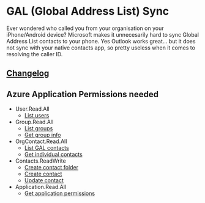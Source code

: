 # GAL (Global Address List) Sync

Ever wondered who called you from your organisation on your iPhone/Android device? Microsoft makes it unnecesarily hard to sync Global Address List contacts to your phone. Yes Outlook works great... but it does not sync with your native contacts app, so pretty useless when it comes to resolving the caller ID.

## [Changelog](CHANGELOG.md)

## Azure Application Permissions needed

- User.Read.All
    - [List users](https://learn.microsoft.com/en-us/graph/api/user-list)
- Group.Read.All
    - [List groups](https://learn.microsoft.com/en-us/graph/api/group-list)
    - [Get group info](https://learn.microsoft.com/en-us/graph/api/group-get)
- OrgContact.Read.All
    - [List GAL contacts](https://learn.microsoft.com/en-us/graph/api/orgcontact-list)
    - [Get individual contacts](https://learn.microsoft.com/en-us/graph/api/orgcontact-get)
- Contacts.ReadWrite
    - [Create contact folder](https://learn.microsoft.com/en-us/graph/api/user-post-contactfolders)
    - [Create contact](https://learn.microsoft.com/en-us/graph/api/user-post-contacts)
    - [Update contact](https://learn.microsoft.com/en-us/graph/api/contact-update)
- Application.Read.All
    - [Get application permissions](https://learn.microsoft.com/en-us/graph/api/application-get)
<!-- - Exchange Online
    - Please visit [this](https://learn.microsoft.com/en-us/powershell/exchange/app-only-auth-powershell-v2?view=exchange-ps#step-2-assign-api-permissions-to-the-application) article from Microsoft and apply it to your Azure AD Application -->